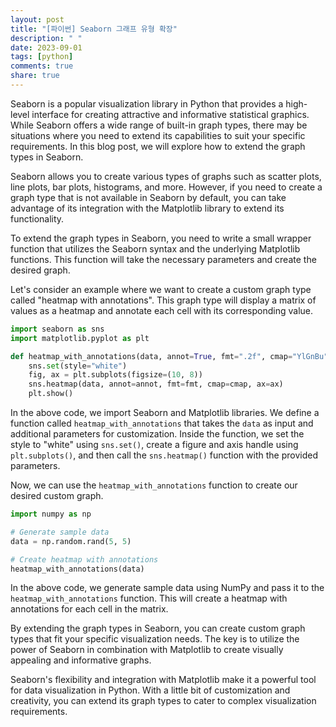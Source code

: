 ```yaml
---
layout: post
title: "[파이썬] Seaborn 그래프 유형 확장"
description: " "
date: 2023-09-01
tags: [python]
comments: true
share: true
---
```


Seaborn is a popular visualization library in Python that provides a high-level interface for creating attractive and informative statistical graphics. While Seaborn offers a wide range of built-in graph types, there may be situations where you need to extend its capabilities to suit your specific requirements. In this blog post, we will explore how to extend the graph types in Seaborn.

Seaborn allows you to create various types of graphs such as scatter plots, line plots, bar plots, histograms, and more. However, if you need to create a graph type that is not available in Seaborn by default, you can take advantage of its integration with the Matplotlib library to extend its functionality.

To extend the graph types in Seaborn, you need to write a small wrapper function that utilizes the Seaborn syntax and the underlying Matplotlib functions. This function will take the necessary parameters and create the desired graph.

Let's consider an example where we want to create a custom graph type called "heatmap with annotations". This graph type will display a matrix of values as a heatmap and annotate each cell with its corresponding value.

```python
import seaborn as sns
import matplotlib.pyplot as plt

def heatmap_with_annotations(data, annot=True, fmt=".2f", cmap="YlGnBu"):
    sns.set(style="white")
    fig, ax = plt.subplots(figsize=(10, 8))
    sns.heatmap(data, annot=annot, fmt=fmt, cmap=cmap, ax=ax)
    plt.show()
```

In the above code, we import Seaborn and Matplotlib libraries. We define a function called `heatmap_with_annotations` that takes the `data` as input and additional parameters for customization. Inside the function, we set the style to "white" using `sns.set()`, create a figure and axis handle using `plt.subplots()`, and then call the `sns.heatmap()` function with the provided parameters.

Now, we can use the `heatmap_with_annotations` function to create our desired custom graph.

```python
import numpy as np

# Generate sample data
data = np.random.rand(5, 5)

# Create heatmap with annotations
heatmap_with_annotations(data)
```

In the above code, we generate sample data using NumPy and pass it to the `heatmap_with_annotations` function. This will create a heatmap with annotations for each cell in the matrix.

By extending the graph types in Seaborn, you can create custom graph types that fit your specific visualization needs. The key is to utilize the power of Seaborn in combination with Matplotlib to create visually appealing and informative graphs.

Seaborn's flexibility and integration with Matplotlib make it a powerful tool for data visualization in Python. With a little bit of customization and creativity, you can extend its graph types to cater to complex visualization requirements.